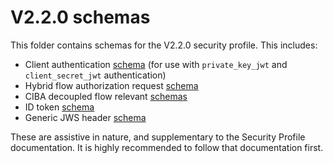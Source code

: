 # V2.2.0 schemas

This folder contains schemas for the V2.2.0 security profile. This includes:

- Client authentication [schema](./client-authentication/jwt-bearer-auth-schema.json) (for use with `private_key_jwt` and `client_secret_jwt` authentication)
- Hybrid flow authorization request [schema](./hybrid-flow/authorization-request-schema.json)
- CIBA decoupled flow relevant [schemas](./ciba-flow/README.md)
- ID token [schema](./id-token/id-token-body-schema.json)
- Generic JWS header [schema](./common/JOSE-header-schema.json)

These are assistive in nature, and supplementary to the Security Profile documentation. It is highly recommended to follow that documentation first.
